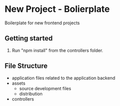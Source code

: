 # New Project - Bolierplate
Boilerplate for new frontend projects

## Getting started
1. Run "npm install" from the controllers folder.

## File Structure
* application
   files related to the application backend
* assets
  * source
   development files 
  * distribution
* controllers

